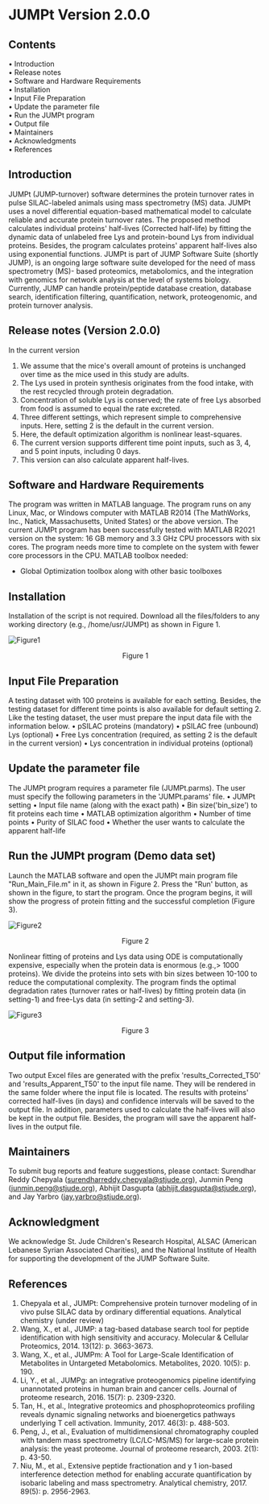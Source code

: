 # JUMPt Version 2.0.0
## Contents <br>
•	Introduction <br>
•	Release notes <br>
•	Software and Hardware Requirements <br>
•	Installation <br>
•	Input File Preparation <br>
•	Update the parameter file <br>
•	Run the JUMPt program <br> 
•	Output file <br> 
•	Maintainers <br>
•	Acknowledgments <br>
•	References <br>

## Introduction <br>
JUMPt (JUMP-turnover) software determines the protein turnover rates in pulse SILAC-labeled animals using mass spectrometry (MS) data. JUMPt uses a novel differential equation-based mathematical model to calculate reliable and accurate protein turnover rates. The proposed method calculates individual proteins' half-lives (Corrected half-life) by fitting the dynamic data of unlabeled free Lys and protein-bound Lys from individual proteins. Besides, the program calculates proteins' apparent half-lives also using exponential functions.
JUMPt is part of JUMP Software Suite (shortly JUMP), is an ongoing large software suite developed for the need of mass spectrometry (MS)- based proteomics, metabolomics, and the integration with genomics for network analysis at the level of systems biology. Currently, JUMP can handle protein/peptide database creation, database search, identification filtering, quantification, network, proteogenomic, and protein turnover analysis.

## Release notes (Version 2.0.0) <br>
In the current version 
1. We assume that the mice's overall amount of proteins is unchanged over time as the mice used in this study are adults. 
2. The Lys used in protein synthesis originates from the food intake, with the rest recycled through protein degradation. 
3. Concentration of soluble Lys is conserved; the rate of free Lys absorbed from food is assumed to equal the rate excreted. 
4. Three different settings, which represent simple to comprehensive inputs. Here, setting 2 is the default in the current version.
5. Here, the default optimization algorithm is nonlinear least-squares.
5. The current version supports different time point inputs, such as 3, 4, and 5 point inputs, including 0 days.
6. This version can also calculate apparent half-lives.

## Software and Hardware Requirements <br>
The program was written in MATLAB language. The program runs on any Linux, Mac, or Windows computer with MATLAB R2014 (The MathWorks, Inc., Natick, Massachusetts, United States) or the above version. The current JUMPt program has been successfully tested with MATLAB R2021 version on the system: 16 GB memory and 3.3 GHz CPU processors with six cores. The program needs more time to complete on the system with fewer core processors in the CPU.
MATLAB toolbox needed: 
- Global Optimization toolbox along with other basic toolboxes

## Installation <br>
Installation of the script is not required. Download all the files/folders to any working directory (e.g., /home/usr/JUMPt) as shown in Figure 1. 

![Figure1](https://github.com/abhijitju06/JUMPt/assets/34911992/d5ff202e-c1a7-4d23-bb80-151f26b1028b)
<p align="center">
Figure 1
</p>

## Input File Preparation <br>
A testing dataset with 100 proteins is available for each setting. Besides, the testing dataset for different time points is also available for default setting 2. Like the testing dataset, the user must prepare the input data file with the information below.
•	pSILAC proteins (mandatory)
•	pSILAC free (unbound) Lys (optional)
•	Free Lys concentration (required, as setting 2 is the default in the current version)
•	Lys concentration in individual proteins (optional)

## Update the parameter file <br>
The JUMPt program requires a parameter file (JUMPt.parms). The user must specify the following parameters in the 'JUMPt.params' file.
•	JUMPt setting 
•	Input file name (along with the exact path)
•	Bin size('bin_size') to fit proteins each time 
•	MATLAB optimization algorithm
•	Number of time points
•	Purity of SILAC food 
•	Whether the user wants to calculate the apparent half-life

## Run the JUMPt program (Demo data set) <br>
Launch the MATLAB software and open the JUMPt main program file "Run_Main_File.m" in it, as shown in Figure 2. Press the "Run' button, as shown in the figure, to start the program. Once the program begins, it will show the progress of protein fitting and the successful completion (Figure 3).

![Figure2](https://github.com/abhijitju06/JUMPt/assets/34911992/8a4aeaf1-d008-4a23-a0e6-6ef08033c1ca)
<p align="center">
Figure 2
</p>

Nonlinear fitting of proteins and Lys data using ODE is computationally expensive, especially when the protein data is enormous (e.g.,> 1000 proteins). We divide the proteins into sets with bin sizes between 10-100 to reduce the computational complexity. The program finds the optimal degradation rates (turnover rates or half-lives) by fitting protein data (in setting-1) and free-Lys data (in setting-2 and setting-3).

![Figure3](https://github.com/abhijitju06/JUMPt/assets/34911992/d2bf25a5-32e6-43e0-a8fd-8117dd000fa0)
<p align="center">
Figure 3
</p>

## Output file information <br>
Two output Excel files are generated with the prefix 'results_Corrected_T50' and 'results_Apparent_T50' to the input file name. They will be rendered in the same folder where the input file is located. The results with proteins' corrected half-lives (in days) and confidence intervals will be saved to the output file. In addition, parameters used to calculate the half-lives will also be kept in the output file. Besides, the program will save the apparent half-lives in the output file.

## Maintainers <br>
To submit bug reports and feature suggestions, please contact:
Surendhar Reddy Chepyala (surendharreddy.chepyala@stjude.org), Junmin Peng (junmin.peng@stjude.org), Abhijit Dasgupta (abhijit.dasgupta@stjude.org), and Jay Yarbro (jay.yarbro@stjude.org). 

## Acknowledgment <br>
We acknowledge St. Jude Children's Research Hospital, ALSAC (American Lebanese Syrian Associated Charities), and the National Institute of Health for supporting the development of the JUMP Software Suite.

## References <br>
1. Chepyala et al., JUMPt: Comprehensive protein turnover modeling of in vivo pulse SILAC data by ordinary differential equations. Analytical chemistry (under review)
2. Wang, X., et al., JUMP: a tag-based database search tool for peptide identification with high sensitivity and accuracy. Molecular & Cellular Proteomics, 2014. 13(12): p. 3663-3673.
3. Wang, X., et al., JUMPm: A Tool for Large-Scale Identification of Metabolites in Untargeted Metabolomics. Metabolites, 2020. 10(5): p. 190.
4. Li, Y., et al., JUMPg: an integrative proteogenomics pipeline identifying unannotated proteins in human brain and cancer cells. Journal of proteome research, 2016. 15(7): p. 2309-2320.
5. Tan, H., et al., Integrative proteomics and phosphoproteomics profiling reveals dynamic signaling networks and bioenergetics pathways underlying T cell activation. Immunity, 2017. 46(3): p. 488-503.
6. Peng, J., et al., Evaluation of multidimensional chromatography coupled with tandem mass spectrometry (LC/LC-MS/MS) for large-scale protein analysis: the yeast proteome. Journal of proteome research, 2003. 2(1): p. 43-50.
7. Niu, M., et al., Extensive peptide fractionation and y 1 ion-based interference detection method for enabling accurate quantification by isobaric labeling and mass spectrometry. Analytical chemistry, 2017. 89(5): p. 2956-2963.


